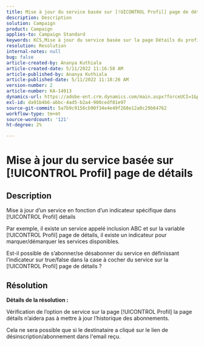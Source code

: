 ```yaml
---
title: Mise à jour du service basée sur [!UICONTROL Profil] page de détails
description: Description
solution: Campaign
product: Campaign
applies-to: Campaign Standard
keywords: KCS,Mise à jour du service basée sur la page Détails du profil
resolution: Resolution
internal-notes: null
bug: false
article-created-by: Ananya Kuthiala
article-created-date: 5/11/2022 11:16:58 AM
article-published-by: Ananya Kuthiala
article-published-date: 5/11/2022 11:18:26 AM
version-number: 2
article-number: KA-14913
dynamics-url: https://adobe-ent.crm.dynamics.com/main.aspx?forceUCI=1&pagetype=entityrecord&etn=knowledgearticle&id=9bbe52db-1bd1-ec11-a7b5-0022480a8e40
exl-id: da91b4b6-abbc-4ad5-b2a4-900cedf81e97
source-git-commit: 5a7b9c9156cb90f34e4e49f268e12a0c29b64762
workflow-type: tm+mt
source-wordcount: '121'
ht-degree: 2%

---
```


# Mise à jour du service basée sur [!UICONTROL Profil] page de détails

## Description


Mise à jour d’un service en fonction d’un indicateur spécifique dans [!UICONTROL Profil] détails

Par exemple, il existe un service appelé inclusion ABC et sur la variable [!UICONTROL Profil] page de détails, il existe un indicateur pour marquer/démarquer les services disponibles.

Est-il possible de s’abonner/se désabonner du service en définissant l’indicateur sur true/false dans la case à cocher du service sur la [!UICONTROL Profil] page de détails ?

## Résolution

<b>Détails de la résolution :</b>

Vérification de l’option de service sur la page [!UICONTROL Profil] la page détails n’aidera pas à mettre à jour l’historique des abonnements.

Cela ne sera possible que si le destinataire a cliqué sur le lien de désinscription/abonnement dans l&#39;email reçu.

